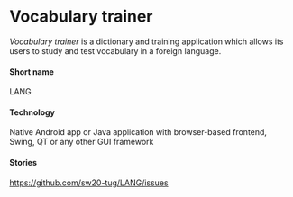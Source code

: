 # Vocabulary trainer

*Vocabulary trainer* is a dictionary and training application which allows its users to study and test vocabulary in a foreign language.

#### Short name
LANG

#### Technology
Native Android app or Java application with browser-based frontend, Swing, QT or any other GUI framework

#### Stories

https://github.com/sw20-tug/LANG/issues

